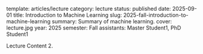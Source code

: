 template: articles/lecture
category: lecture
status: published
date: 2025-09-01
title: Introduction to Machine Learning
slug: 2025-fall-introduction-to-machine-learning
summary: Summary of machine learning.
cover: lecture.jpg
year: 2025
semester: Fall
assistants: Master Student1, PhD Student1

Lecture Content 2.
